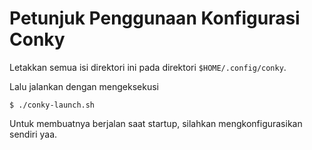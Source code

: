 # Petunjuk Penggunaan Konfigurasi Conky

Letakkan semua isi direktori ini pada direktori `$HOME/.config/conky`.

Lalu jalankan dengan mengeksekusi

```
$ ./conky-launch.sh
```

Untuk membuatnya berjalan saat startup, silahkan mengkonfigurasikan sendiri yaa.
